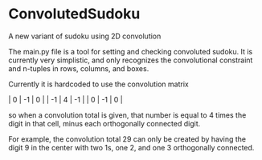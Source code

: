 # ConvolutedSudoku
A new variant of sudoku using 2D convolution

The main.py file is a tool for setting and checking convoluted sudoku. It is currently very simplistic, and only recognizes the convolutional constraint and n-tuples in rows, columns, and boxes. 

Currently it is hardcoded to use the convolution matrix

|  0 | -1 |  0 |
| -1 |  4 | -1 |
|  0 | -1 |  0 |

so when a convolution total is given, that number is equal to 4 times the digit in that cell, minus each orthogonally connected digit.

For example, the convolution total 29 can only be created by having the digit 9 in the center with two 1s, one 2, and one 3 orthogonally connected.
